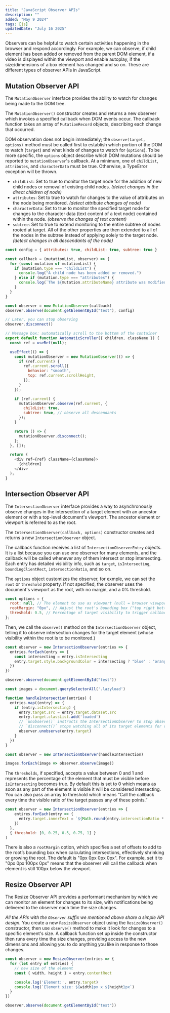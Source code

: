 ```yaml
---
title: "JavaScript Observer APIs"
description: ""
added: "May 9 2024"
tags: [js]
updatedDate: "July 16 2025"
---
```


Observers can be helpful to watch certain activities happening in the browser and respond accordingly. For example, we can observe, if child element has been added or removed from the parent DOM element, if a video is displayed within the viewport and enable autoplay, if the size/dimensions of a box element has changed and so on. These are different types of observer APIs in JavaScript.

## Mutation Observer API
The `MutationObserver` interface provides the ability to watch for changes being made to the DOM tree.

The `MutationObserver()` constructor creates and returns a new observer which invokes a specified callback when DOM events occur. The callback function takes an array of `MutationRecord` objects, describing each change that occurred.

DOM observation does not begin immediately; the `observe(target, options)` method must be called first to establish which portion of the DOM to watch (`target`) and what kinds of changes to watch for (`options`). To be more specific, the `options` object describe which DOM mutations should be reported to `mutationObserver`'s callback. At a minimum, one of `childList`, `attributes`, and `characterData` must be true. Otherwise, a TypeError exception will be thrown.

- `childList`: Set to true to monitor the target node for the addition of new child nodes or removal of existing child nodes. *(detect changes in the direct children of node)*
- `attributes`: Set to true to watch for changes to the value of attributes on the node being monitored. *(detect attribute changes of node)*
- `characterData`: Set to true to monitor the specified target node for changes to the character data (text content of a text node) contained within the node. *(observe the changes of text content)*
- `subtree`: Set to true to extend monitoring to the entire subtree of nodes rooted at target. All of the other properties are then extended to all of the nodes in the subtree instead of applying solely to the target node. *(detect changes in all descendants of the node)*

```js
const config = { attributes: true, childList: true, subtree: true }

const callback = (mutationList, observer) => {
  for (const mutation of mutationList) {
    if (mutation.type === "childList") {
      console.log("A child node has been added or removed.")
    } else if (mutation.type === "attributes") {
      console.log(`The ${mutation.attributeName} attribute was modified.`)
    }
  }
}

const observer = new MutationObserver(callback)
observer.observe(document.getElementById("test"), config)

// Later, you can stop observing
observer.disconnect()
```

```js
// Message box: automatically scroll to the bottom of the container
export default function AutomaticScroller({ children, className }) {
  const ref = useRef(null);

  useEffect(() => {
    const mutationObserver = new MutationObserver(() => {
      if (ref.current) {
        ref.current.scroll({
          behavior: "smooth",
          top: ref.current.scrollHeight,
        });
      }
    });

    if (ref.current) {
      mutationObserver.observe(ref.current, {
        childList: true,
        subtree: true, // observe all descendants
      });
    }

    return () => {
      mutationObserver.disconnect();
    };
  }, []);

  return (
    <div ref={ref} className={className}>
      {children}
    </div>
  );
}
```

## Intersection Observer API
The `IntersectionObserver` interface provides a way to asynchronously observe changes in the intersection of a target element with an ancestor element or with a top-level document's viewport. The ancestor element or viewport is referred to as the root.

The `IntersectionObserver(callback, options)` constructor creates and returns a new `IntersectionObserver` object.

The callback function receives a list of `IntersectionObserverEntry` objects. It is a list because you can use one observer for many elements, and the callback will be called whenever any of them intersect or stop intersecting. Each entry has detailed visibility info, such as `target`, `isIntersecting`, `boundingClientRect`, `intersectionRatio`, and so on.

The `options` object customizes the observer, for exmple, we can set the `root` or `threshold` property. If not specified, the observer uses the document's viewport as the root, with no margin, and a 0% threshold. 

```js
const options = {
  root: null, // The element to use as viewport (null = browser viewport)
  rootMargin: "0px", // Adjust the root's bounding box ("top right bottom left")
  threshold: 0.5, // Percentage of target visibility to trigger callback (0-1)
};
```

Then, we call the `observe()` method on the `IntersectionObserver` object, telling it to observe intersection changes for the target element (whose visibility within the root is to be monitored.)

```js
const observer = new IntersectionObserver(entries => {
  entries.forEach(entry => {
    const intersecting = entry.isIntersecting
    entry.target.style.backgroundColor = intersecting ? "blue" : "orange"
  })
})

observer.observe(document.getElementById("test"))
```

```js
const images = document.querySelectorAll('.lazyload')

function handleIntersection(entries) {
  entries.map((entry) => {
    if (entry.isIntersecting) {
      entry.target.src = entry.target.dataset.src
      entry.target.classList.add('loaded')
      // `unobserve()` instructs the IntersectionObserver to stop observing the specified target element.
      // `disconnect()` stops watching all of its target elements for visibility changes.
      observer.unobserve(entry.target)
    }
  })
}

const observer = new IntersectionObserver(handleIntersection)

images.forEach(image => observer.observe(image))
```

The `thresholds`, if specified, accepts a value between 0 and 1 and represents the percentage of the element that must be visible before `isIntersecting` becomes true. By default this is set to 0 which means as soon as any part of the element is visible it will be considered intersecting. You can also pass an array to threshold which means “Call the callback every time the visible ratio of the target passes any of these points.”

```js
const observer = new IntersectionObserver(entries => {
    entires.forEach(entry => {
      entry.target.innerText = `${Math.round(entry.intersectionRatio * 100)}%`
    })
  },
  { threshold: [0, 0.25, 0.5, 0.75, 1] }
)
```

There is also a `rootMargin` option, which specifies a set of offsets to add to the root’s bounding box when calculating intersections, effectively shrinking or growing the root. The default is "0px 0px 0px 0px". For example, set it to "0px 0px 100px 0px" means that the observer will call the callback when element is still 100px below the viewport.

## Resize Observer API
The Resize Observer API provides a performant mechanism by which we can monitor an element for changes to its size, with notifications being delivered to the observer each time the size changes.

*All the APIs with the `Observer` suffix we mentioned above share a simple API design.* You create a new `ResizeObserver` object using the `ResizeObserver()` constructor, then use `observe()` method to make it look for changes to a specific element's size. A callback function set up inside the constructor then runs every time the size changes, providing access to the new dimensions and allowing you to do anything you like in response to those changes.

```js
const observer = new ResizeObserver(entries => {
  for (let entry of entries) {
    // new size of the element
    const { width, height } = entry.contentRect

    console.log('Element:', entry.target)
    console.log(`Element size: ${width}px x ${height}px`)
  }
})

observer.observe(document.getElementById("test"))
```
